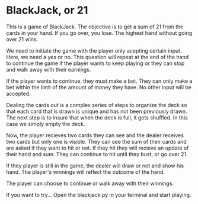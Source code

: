 # BlackJack, or 21

This is a game of BlackJack.
The objective is to get a sum of 21 from the cards in your hand.
If you go over, you lose.
The highest hand without going over 21 wins.

We need to initiate the game with the player only acepting certain input. Here, we need a yes or no. This question will repeat at the end of the hand to continue the game if the player wants to keep playing or they can stop and walk away with their earnings. 

If the player wants to continue, they must make a bet. They can only make a bet within the limit of the amount of money they have. No other input will be accepted.

Dealing the cards out is a complex series of steps to organize the deck so that each card that is drawn is unique and has not been previously drawn. The next step is to insure that when the deck is full, it gets shuffled. In this case we simply empty the deck.

Now, the player recieves two cards they can see and the dealer receives two cards but only one is visible. They can see the sum of their cards and are asked if they want to hit or not. If they hit they will recieve an update of their hand and sum. They can continue to hit until they bust, or go over 21.

If they player is still in the game, the dealer will draw or not and show his hand. The player's winnings will reflect the outcome of the hand.

The player can choose to continue or walk away with their winnings.

If you want to try...
Open the blackjack.py in your terminal and start playing.
